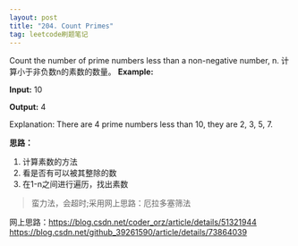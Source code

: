 ```yaml
---
layout: post
title: "204. Count Primes"
tag: leetcode刷题笔记
---
```

Count the number of prime numbers less than a non-negative number, n.
计算小于非负数n的素数的数量。
**Example:**

**Input:** 10

**Output:** 4

Explanation: There are 4 prime numbers less than 10, they are 2, 3, 5, 7.

**思路：**
1. 计算素数的方法
2. 看是否有可以被其整除的数
3. 在1-n之间进行遍历，找出素数

> 蛮力法，会超时;采用网上思路：厄拉多塞筛法

网上思路：<https://blog.csdn.net/coder_orz/article/details/51321944>
<https://blog.csdn.net/github_39261590/article/details/73864039>
